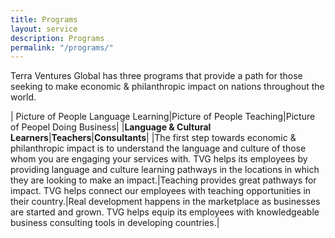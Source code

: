 ```yaml
---
title: Programs
layout: service
description: Programs
permalink: "/programs/"
---
```


Terra Ventures Global has three programs that provide a path for those seeking to make economic & philanthropic impact on nations throughout the world.

| Picture of People Language Learning|Picture of People Teaching|Picture of Peopel Doing Business|
|**Language & Cultural Learners**|**Teachers**|**Consultants**|
|The first step towards economic & philanthropic impact is to understand the language and culture of those whom you are engaging your services with. TVG helps its employees by providing language and culture learning pathways in the locations in which they are looking to make an impact.|Teaching provides great pathways for impact. TVG helps connect our employees with teaching opportunities in their country.|Real development happens in the marketplace as businesses are started and grown. TVG helps equip its employees with knowledgeable business consulting tools in developing countries.|
